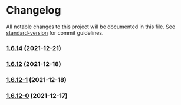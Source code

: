 # Changelog

All notable changes to this project will be documented in this file. See [standard-version](https://github.com/conventional-changelog/standard-version) for commit guidelines.

### [1.6.14](https://github.com/koatty/koatty_container/compare/v1.6.12...v1.6.14) (2021-12-21)

### [1.6.12](https://github.com/koatty/koatty_container/compare/v1.6.12-1...v1.6.12) (2021-12-18)

### [1.6.12-1](https://github.com/koatty/koatty_container/compare/v1.6.12-0...v1.6.12-1) (2021-12-18)

### [1.6.12-0](https://github.com/koatty/koatty_container/compare/v1.6.10...v1.6.12-0) (2021-12-17)
